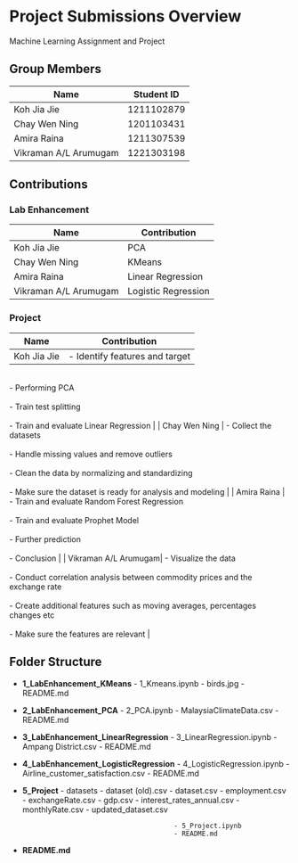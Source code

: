 # Project Submissions Overview
Machine Learning Assignment and Project

## Group Members

|         Name          | Student ID |
|-----------------------|------------|
| Koh Jia Jie           | 1211102879 |
| Chay Wen Ning         | 1201103431 |
| Amira Raina           | 1211307539 |
| Vikraman A/L Arumugam | 1221303198 |


## Contributions
### Lab Enhancement
|         Name          |     Contribution    |
|-----------------------|---------------------|
| Koh Jia Jie           |         PCA         |
| Chay Wen Ning         |        KMeans       |
| Amira Raina           |  Linear Regression  |
| Vikraman A/L Arumugam | Logistic Regression |

### Project
|         Name         |      Contribution      |
|----------------------|-------------------------|
| Koh Jia Jie          | - Identify features and target  
<br> - Performing PCA  
                        <br> - Train test splitting  
                        <br> - Train and evaluate Linear Regression |
| Chay Wen Ning        | - Collect the datasets  
                        <br> - Handle missing values and remove outliers  
                        <br> - Clean the data by normalizing and standardizing  
                        <br> - Make sure the dataset is ready for analysis and modeling |
| Amira Raina          | - Train and evaluate Random Forest Regression  
                        <br> - Train and evaluate Prophet Model  
                        <br> - Further prediction  
                        <br> - Conclusion |
| Vikraman A/L Arumugam| - Visualize the data  
                        <br> - Conduct correlation analysis between commodity prices and the exchange rate  
                        <br> - Create additional features such as moving averages, percentages changes etc  
                        <br> - Make sure the features are relevant |



## Folder Structure
- **1_LabEnhancement_KMeans**               - 1_Kmeans.ipynb
                                            - birds.jpg
                                            - README.md

- **2_LabEnhancement_PCA**                  - 2_PCA.ipynb
                                            - MalaysiaClimateData.csv
                                            - README.md

- **3_LabEnhancement_LinearRegression**     - 3_LinearRegression.ipynb
                                            - Ampang District.csv
                                            - README.md

- **4_LabEnhancement_LogisticRegression**   - 4_LogisticRegression.ipynb
                                            - Airline_customer_satisfaction.csv
                                            - README.md

- **5_Project**                             - datasets
                                                - dataset (old).csv
                                                - dataset.csv
                                                - employment.csv
                                                - exchangeRate.csv
                                                - gdp.csv
                                                - interest_rates_annual.csv
                                                - monthlyRate.csv
                                                - updated_dataset.csv

                                            - 5_Project.ipynb
                                            - README.md

- **README.md**